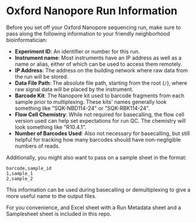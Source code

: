 # Oxford Nanopore Run Information

Before you set off your Oxford Nanopore sequencing run, make sure to pass along the following information to your friendly neighborhood bioinformatician:

- **Experiment ID**: An identifier or number for this run.
- **Instrument name**: Most instruments have an IP address as well as a name or alias, either of which can be used to access them remotely.
- **IP Address**: The address on the building network where raw data from the run will be stored.
- **Data File Path**: The absolute file path, starting from the root (`/`), where raw signal data will be placed by the instrument.
- **Barcode Kit**: The Nanopore kit used to barcode fragments from each sample prior to multiplexing. These kits' names generally look something like "SQK-NBD114-24" or "SQK-RBK114-24".
- **Flow Cell Chemistry**: While not required for basecalling, the flow cell version used can help set expectations for run QC. The chemistry will look something like "R10.4.1".
- **Number of Barcodes Used**: Also not necessary for basecalling, but still helpful for tracking how many barcodes should have non-negligible numbers of reads.

Additionally, you might also want to pass on a sample sheet in the format:

```csv
barcode,sample_id
1,sample_1
2,sample_2
```

This information can be used during basecalling or demultiplexing to give a more useful name to the output files.

For you convenience, and Excel sheet with a Run Metadata sheet and a Samplesheet sheet is included in this repo.
